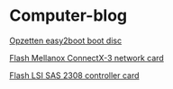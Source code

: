 # Computer-blog

[Opzetten easy2boot boot disc](easy2boot.md)

[Flash Mellanox ConnectX-3 network card](mellanox-connectx-3.md)

[Flash LSI SAS 2308 controller card](flash-lsi-sas-2308-controller.md)

